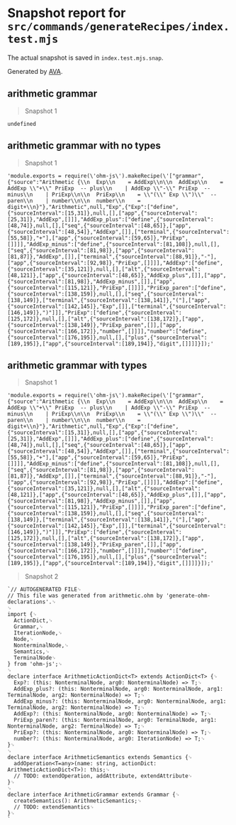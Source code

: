 # Snapshot report for `src/commands/generateRecipes/index.test.mjs`

The actual snapshot is saved in `index.test.mjs.snap`.

Generated by [AVA](https://avajs.dev).

## arithmetic grammar

> Snapshot 1

    undefined

## arithmetic grammar with no types

> Snapshot 1

    'module.exports = require(\'ohm-js\').makeRecipe(\'["grammar",{"source":"Arithmetic {\\n  Exp\\n    = AddExp\\n\\n  AddExp\\n    = AddExp \\"+\\" PriExp  -- plus\\n    | AddExp \\"-\\" PriExp  -- minus\\n    | PriExp\\n\\n  PriExp\\n    = \\"(\\" Exp \\")\\"  -- paren\\n    | number\\n\\n  number\\n    = digit+\\n}"},"Arithmetic",null,"Exp",{"Exp":["define",{"sourceInterval":[15,31]},null,[],["app",{"sourceInterval":[25,31]},"AddExp",[]]],"AddExp_plus":["define",{"sourceInterval":[48,74]},null,[],["seq",{"sourceInterval":[48,65]},["app",{"sourceInterval":[48,54]},"AddExp",[]],["terminal",{"sourceInterval":[55,58]},"+"],["app",{"sourceInterval":[59,65]},"PriExp",[]]]],"AddExp_minus":["define",{"sourceInterval":[81,108]},null,[],["seq",{"sourceInterval":[81,98]},["app",{"sourceInterval":[81,87]},"AddExp",[]],["terminal",{"sourceInterval":[88,91]},"-"],["app",{"sourceInterval":[92,98]},"PriExp",[]]]],"AddExp":["define",{"sourceInterval":[35,121]},null,[],["alt",{"sourceInterval":[48,121]},["app",{"sourceInterval":[48,65]},"AddExp_plus",[]],["app",{"sourceInterval":[81,98]},"AddExp_minus",[]],["app",{"sourceInterval":[115,121]},"PriExp",[]]]],"PriExp_paren":["define",{"sourceInterval":[138,159]},null,[],["seq",{"sourceInterval":[138,149]},["terminal",{"sourceInterval":[138,141]},"("],["app",{"sourceInterval":[142,145]},"Exp",[]],["terminal",{"sourceInterval":[146,149]},")"]]],"PriExp":["define",{"sourceInterval":[125,172]},null,[],["alt",{"sourceInterval":[138,172]},["app",{"sourceInterval":[138,149]},"PriExp_paren",[]],["app",{"sourceInterval":[166,172]},"number",[]]]],"number":["define",{"sourceInterval":[176,195]},null,[],["plus",{"sourceInterval":[189,195]},["app",{"sourceInterval":[189,194]},"digit",[]]]]}]);'

## arithmetic grammar with types

> Snapshot 1

    'module.exports = require(\'ohm-js\').makeRecipe(\'["grammar",{"source":"Arithmetic {\\n  Exp\\n    = AddExp\\n\\n  AddExp\\n    = AddExp \\"+\\" PriExp  -- plus\\n    | AddExp \\"-\\" PriExp  -- minus\\n    | PriExp\\n\\n  PriExp\\n    = \\"(\\" Exp \\")\\"  -- paren\\n    | number\\n\\n  number\\n    = digit+\\n}"},"Arithmetic",null,"Exp",{"Exp":["define",{"sourceInterval":[15,31]},null,[],["app",{"sourceInterval":[25,31]},"AddExp",[]]],"AddExp_plus":["define",{"sourceInterval":[48,74]},null,[],["seq",{"sourceInterval":[48,65]},["app",{"sourceInterval":[48,54]},"AddExp",[]],["terminal",{"sourceInterval":[55,58]},"+"],["app",{"sourceInterval":[59,65]},"PriExp",[]]]],"AddExp_minus":["define",{"sourceInterval":[81,108]},null,[],["seq",{"sourceInterval":[81,98]},["app",{"sourceInterval":[81,87]},"AddExp",[]],["terminal",{"sourceInterval":[88,91]},"-"],["app",{"sourceInterval":[92,98]},"PriExp",[]]]],"AddExp":["define",{"sourceInterval":[35,121]},null,[],["alt",{"sourceInterval":[48,121]},["app",{"sourceInterval":[48,65]},"AddExp_plus",[]],["app",{"sourceInterval":[81,98]},"AddExp_minus",[]],["app",{"sourceInterval":[115,121]},"PriExp",[]]]],"PriExp_paren":["define",{"sourceInterval":[138,159]},null,[],["seq",{"sourceInterval":[138,149]},["terminal",{"sourceInterval":[138,141]},"("],["app",{"sourceInterval":[142,145]},"Exp",[]],["terminal",{"sourceInterval":[146,149]},")"]]],"PriExp":["define",{"sourceInterval":[125,172]},null,[],["alt",{"sourceInterval":[138,172]},["app",{"sourceInterval":[138,149]},"PriExp_paren",[]],["app",{"sourceInterval":[166,172]},"number",[]]]],"number":["define",{"sourceInterval":[176,195]},null,[],["plus",{"sourceInterval":[189,195]},["app",{"sourceInterval":[189,194]},"digit",[]]]]}]);'

> Snapshot 2

    `// AUTOGENERATED FILE␊
    // This file was generated from arithmetic.ohm by 'generate-ohm-declarations'.␊
    ␊
    import {␊
      ActionDict,␊
      Grammar,␊
      IterationNode,␊
      Node,␊
      NonterminalNode,␊
      Semantics,␊
      TerminalNode␊
    } from 'ohm-js';␊
    ␊
    declare interface ArithmeticActionDict<T> extends ActionDict<T> {␊
      Exp?: (this: NonterminalNode, arg0: NonterminalNode) => T;␊
      AddExp_plus?: (this: NonterminalNode, arg0: NonterminalNode, arg1: TerminalNode, arg2: NonterminalNode) => T;␊
      AddExp_minus?: (this: NonterminalNode, arg0: NonterminalNode, arg1: TerminalNode, arg2: NonterminalNode) => T;␊
      AddExp?: (this: NonterminalNode, arg0: NonterminalNode) => T;␊
      PriExp_paren?: (this: NonterminalNode, arg0: TerminalNode, arg1: NonterminalNode, arg2: TerminalNode) => T;␊
      PriExp?: (this: NonterminalNode, arg0: NonterminalNode) => T;␊
      number?: (this: NonterminalNode, arg0: IterationNode) => T;␊
    }␊
    ␊
    declare interface ArithmeticSemantics extends Semantics {␊
      addOperation<T=any>(name: string, actionDict: ArithmeticActionDict<T>): this;␊
      // TODO: extendOperation, addAttribute, extendAttribute␊
    }␊
    ␊
    declare interface ArithmeticGrammar extends Grammar {␊
      createSemantics(): ArithmeticSemantics;␊
      // TODO: extendSemantics␊
    }␊
    `
